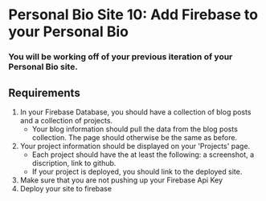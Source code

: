 # Personal Bio Site 10: Add Firebase to your Personal Bio

### You will be working off of your previous iteration of your Personal Bio site.

## Requirements

1. In your Firebase Database, you should have a collection of blog posts and a collection of projects.
    - Your blog information should pull the data from the blog posts collection. The page should otherwise be the same as before.
1. Your project information should be displayed on your 'Projects' page. 
    - Each project should have the at least the following: a screenshot, a discription, link to github. 
    - If your project is deployed, you should link to the deployed site.
1. Make sure that you are not pushing up your Firebase Api Key
1.  Deploy your site to firebase
